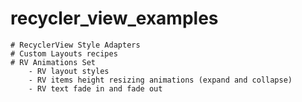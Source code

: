 # recycler_view_examples

	# RecyclerView Style Adapters
	# Custom Layouts recipes
	# RV Animations Set
		- RV layout styles
		- RV items height resizing animations (expand and collapse)
		- RV text fade in and fade out
